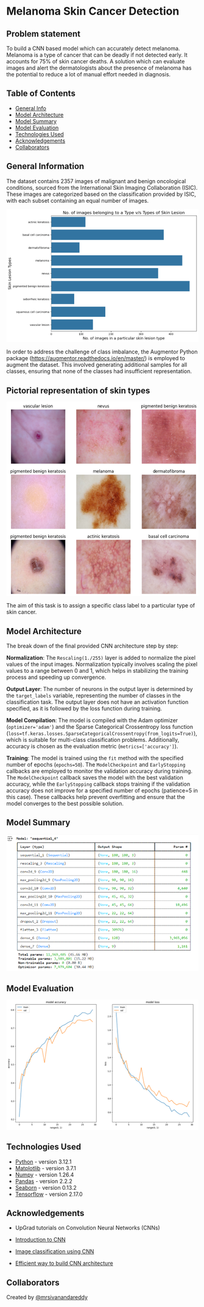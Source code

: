 # Melanoma Skin Cancer Detection


## Problem statement

To build a CNN based model which can accurately detect melanoma. Melanoma is a type of cancer that can be deadly if not detected early. It accounts for 75% of skin cancer deaths. A solution which can evaluate images and alert the dermatologists about the presence of melanoma has the potential to reduce a lot of manual effort needed in diagnosis.

## Table of Contents

- [General Info](#general-information)
- [Model Architecture](#model-architecture)
- [Model Summary](#model-summary)
- [Model Evaluation](#model-evaluation)
- [Technologies Used](#technologies-used)
- [Acknowledgements](#acknowledgements)
- [Collaborators](#collaborators)

<!-- You can include any other section that is pertinent to your problem -->

## General Information

The dataset contains 2357 images of malignant and benign oncological conditions, sourced from the International Skin Imaging Collaboration (ISIC). These images are categorized based on the classification provided by ISIC, with each subset containing an equal number of images.

![datasetgraph](./images/class.png)

In order to address the challenge of class imbalance, the Augmentor Python package (https://augmentor.readthedocs.io/en/master/) is employed to augment the dataset. This involved generating additional samples for all classes, ensuring that none of the classes had insufficient representation.

## Pictorial representation of skin types

![skincancertypes](./images/cancer_types.png)

The aim of this task is to assign a specific class label to a particular type of skin cancer.

## Model Architecture

The break down of the final provided CNN architecture step by step:

**Normalization**: The `Rescaling(1./255)` layer is added to normalize the pixel values of the input images. Normalization typically involves scaling the pixel values to a range between 0 and 1, which helps in stabilizing the training process and speeding up convergence.

**Output Layer**: The number of neurons in the output layer is determined by the `target_labels` variable, representing the number of classes in the classification task. The output layer does not have an activation function specified, as it is followed by the loss function during training.

**Model Compilation**: The model is compiled with the Adam optimizer (`optimizer='adam'`) and the Sparse Categorical Crossentropy loss function (`loss=tf.keras.losses.SparseCategoricalCrossentropy(from_logits=True)`), which is suitable for multi-class classification problems. Additionally, accuracy is chosen as the evaluation metric (`metrics=['accuracy']`).

**Training**: The model is trained using the `fit` method with the specified number of epochs (`epochs=50`). The `ModelCheckpoint` and `EarlyStopping` callbacks are employed to monitor the validation accuracy during training. The `ModelCheckpoint` callback saves the model with the best validation accuracy, while the `EarlyStopping` callback stops training if the validation accuracy does not improve for a specified number of epochs (patience=5 in this case). These callbacks help prevent overfitting and ensure that the model converges to the best possible solution.

## Model Summary

![Model Architecture](./images/model_summary.png)

## Model Evaluation

![Model Evaluation](./images/model_evaluation.png)

## Technologies Used

- [Python](https://www.python.org/) - version 3.12.1
- [Matplotlib](https://matplotlib.org/) - version 3.7.1
- [Numpy](https://numpy.org/) - version 1.26.4
- [Pandas](https://pandas.pydata.org/) - version 2.2.2
- [Seaborn](https://seaborn.pydata.org/) - version 0.13.2
- [Tensorflow](https://www.tensorflow.org/) - version 2.17.0

<!-- As the libraries versions keep on changing, it is recommended to mention the version of library used in this project -->

## Acknowledgements

- UpGrad tutorials on Convolution Neural Networks (CNNs)

- [Introduction to CNN](https://www.analyticsvidhya.com/blog/2021/05/convolutional-neural-networks-cnn/)

- [Image classification using CNN](https://www.analyticsvidhya.com/blog/2020/02/learn-image-classification-cnn-convolutional-neural-networks-3-datasets/)

- [Efficient way to build CNN architecture](https://towardsdatascience.com/a-guide-to-an-efficient-way-to-build-neural-network-architectures-part-ii-hyper-parameter-42efca01e5d7)

## Collaborators

Created by [@mrsivanandareddy](https://github.com/mrsivanandareddy)
